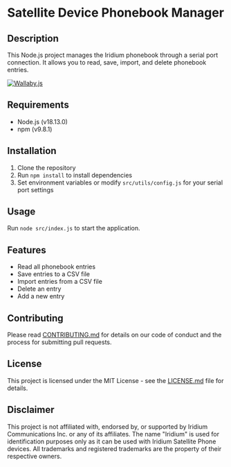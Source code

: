 # Satellite Device Phonebook Manager

## Description
This Node.js project manages the Iridium phonebook through a serial port connection. It allows you to read, save, import, and delete phonebook entries.

[![Wallaby.js](https://img.shields.io/badge/wallaby.js-powered-blue.svg?style=for-the-badge&logo=github)](https://wallabyjs.com/oss/)

## Requirements
- Node.js (v18.13.0)
- npm (v9.8.1)

## Installation
1. Clone the repository
2. Run `npm install` to install dependencies
3. Set environment variables or modify `src/utils/config.js` for your serial port settings

## Usage
Run `node src/index.js` to start the application.

## Features
- Read all phonebook entries
- Save entries to a CSV file
- Import entries from a CSV file
- Delete an entry
- Add a new entry

## Contributing
Please read [CONTRIBUTING.md](CONTRIBUTING.md) for details on our code of conduct and the process for submitting pull requests.

## License
This project is licensed under the MIT License - see the [LICENSE.md](LICENSE.md) file for details.

## Disclaimer

This project is not affiliated with, endorsed by, or supported by Iridium Communications Inc. or any of its affiliates. The name "Iridium" is used for identification purposes only as it can be used with Iridium Satellite Phone devices. All trademarks and registered trademarks are the property of their respective owners.
